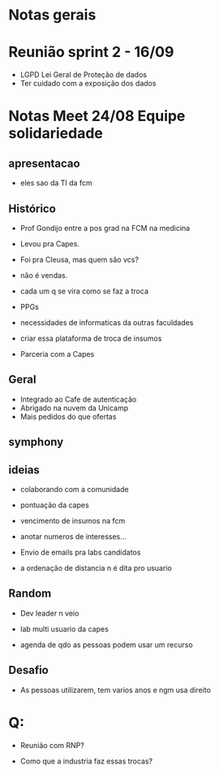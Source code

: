 # Notas gerais

# Reunião sprint 2 - 16/09

- LGPD Lei Geral de Proteção de dados
- Ter cuidado com a exposição dos dados


# Notas Meet 24/08 Equipe solidariedade
## apresentacao
- eles sao da TI da fcm
## Histórico

- Prof Gondijo entre a pos grad
na FCM na medicina
- Levou pra Capes.
- Foi pra Cleusa, mas quem são vcs?
- não é vendas.
- cada um q se vira como se faz a troca
- PPGs
- necessidades de informaticas da outras faculdades
- criar essa plataforma de troca de insumos

- Parceria com a Capes



## Geral
- Integrado ao Cafe de autenticação
- Abrigado na nuvem da Unicamp
- Mais pedidos do que ofertas

## symphony

## ideias
- colaborando com a comunidade
- pontuação da capes
- vencimento de insumos na fcm

- anotar numeros de interesses...

- Envio de emails pra labs candidatos

- a ordenação de distancia n é dita pro usuario

## Random
- Dev leader n veio

- lab multi usuario da capes
- agenda de qdo as pessoas podem usar um recurso


## Desafio
- As pessoas utilizarem, tem varios anos e ngm usa direito



# Q:
- Reunião com RNP?

- Como que a industria faz essas trocas?